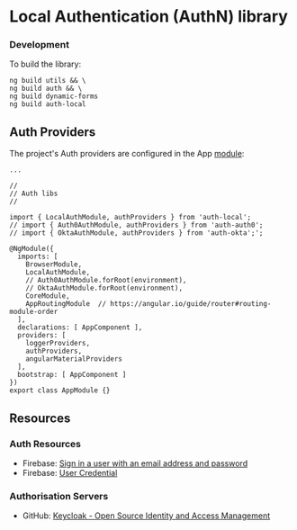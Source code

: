 # Local Authentication (AuthN) library

### Development

To build the library:

```
ng build utils && \
ng build auth && \
ng build dynamic-forms
ng build auth-local
```


## Auth Providers

The project's Auth providers are configured in the App [module](https://github.com/Robinyo/serendipity/blob/master/src/app/app.module.ts):

```
...

//
// Auth libs
//

import { LocalAuthModule, authProviders } from 'auth-local';
// import { Auth0AuthModule, authProviders } from 'auth-auth0';
// import { OktaAuthModule, authProviders } from 'auth-okta';';

@NgModule({
  imports: [
    BrowserModule,
    LocalAuthModule,
    // Auth0AuthModule.forRoot(environment),
    // OktaAuthModule.forRoot(environment),
    CoreModule,
    AppRoutingModule  // https://angular.io/guide/router#routing-module-order
  ],
  declarations: [ AppComponent ],
  providers: [
    loggerProviders,
    authProviders,
    angularMaterialProviders
  ],
  bootstrap: [ AppComponent ]
})
export class AppModule {}
```

## Resources

### Auth Resources
* Firebase: [Sign in a user with an email address and password](https://firebase.google.com/docs/auth/web/password-auth)
* Firebase: [User Credential](https://firebase.google.com/docs/reference/js/firebase.auth.html#usercredential)

### Authorisation Servers
* GitHub: [Keycloak - Open Source Identity and Access Management](https://www.keycloak.org/)
